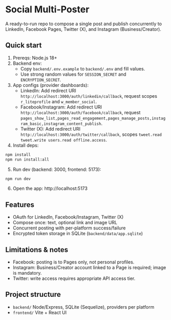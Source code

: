 # Social Multi-Poster

A ready-to-run repo to compose a single post and publish concurrently to LinkedIn, Facebook Pages, Twitter (X), and Instagram (Business/Creator).

## Quick start

1. Prereqs: Node.js 18+
2. Backend env:
   - Copy `backend/.env.example` to `backend/.env` and fill values.
   - Use strong random values for `SESSION_SECRET` and `ENCRYPTION_SECRET`.
3. App configs (provider dashboards):
   - LinkedIn: Add redirect URI `http://localhost:3000/auth/linkedin/callback`, request scopes `r_liteprofile` and `w_member_social`.
   - Facebook/Instagram: Add redirect URI `http://localhost:3000/auth/facebook/callback`, request `pages_show_list,pages_read_engagement,pages_manage_posts,instagram_basic,instagram_content_publish`.
   - Twitter (X): Add redirect URI `http://localhost:3000/auth/twitter/callback`, scopes `tweet.read tweet.write users.read offline.access`.
4. Install deps:
```bash
npm install
npm run install:all
```
5. Run dev (backend: 3000, frontend: 5173):
```bash
npm run dev
```
6. Open the app: http://localhost:5173

## Features
- OAuth for LinkedIn, Facebook/Instagram, Twitter (X)
- Compose once: text, optional link and image URL
- Concurrent posting with per-platform success/failure
- Encrypted token storage in SQLite (`backend/data/app.sqlite`)

## Limitations & notes
- Facebook: posting is to Pages only, not personal profiles.
- Instagram: Business/Creator account linked to a Page is required; image is mandatory.
- Twitter: write access requires appropriate API access tier.

## Project structure
- `backend/` Node/Express, SQLite (Sequelize), providers per platform
- `frontend/` Vite + React UI